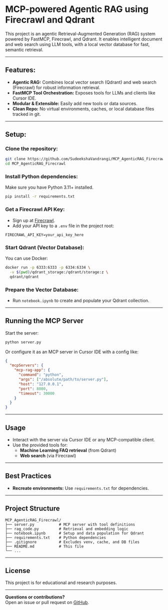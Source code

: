 # MCP-powered Agentic RAG using Firecrawl and Qdrant

This project is an agentic Retrieval-Augmented Generation (RAG) system powered by FastMCP, Firecrawl, and Qdrant. It enables intelligent document and web search using LLM tools, with a local vector database for fast, semantic retrieval.

---

## Features:
- **Agentic RAG:** Combines local vector search (Qdrant) and web search (Firecrawl) for robust information retrieval.
- **FastMCP Tool Orchestration:** Exposes tools for LLMs and clients like Cursor IDE.
- **Modular & Extensible:** Easily add new tools or data sources.
- **Clean Repo:** No virtual environments, caches, or local database files tracked in git.

---

## Setup:

### Clone the repository:
```sh
git clone https://github.com/SudeekshaVandrangi/MCP_AgenticRAG_Firecrawl.git
cd MCP_AgenticRAG_Firecrawl
```

### Install Python dependencies:
Make sure you have Python 3.11+ installed.
```sh
pip install -r requirements.txt
```

### Get a Firecrawl API Key:
- Sign up at [Firecrawl](https://www.firecrawl.dev/i/api).
- Add your API key to a `.env` file in the project root:
```
FIRECRAWL_API_KEY=your_api_key_here
```

### Start Qdrant (Vector Database):
You can use Docker:
```sh
docker run -p 6333:6333 -p 6334:6334 \
  -v $(pwd)/qdrant_storage:/qdrant/storage:z \
  qdrant/qdrant
```

### Prepare the Vector Database:
- Run `notebook.ipynb` to create and populate your Qdrant collection.

---

## Running the MCP Server

Start the server:
```sh
python server.py
```

Or configure it as an MCP server in Cursor IDE with a config like:
```json
{
  "mcpServers": {
    "mcp-rag-app": {
      "command": "python",
      "args": ["/absolute/path/to/server.py"],
      "host": "127.0.0.1",
      "port": 8080,
      "timeout": 30000
    }
  }
}
```

---

## Usage

- Interact with the server via Cursor IDE or any MCP-compatible client.
- Use the provided tools for:
  - **Machine Learning FAQ retrieval** (from Qdrant)
  - **Web search** (via Firecrawl)

---

## Best Practices

- **Recreate environments:** Use `requirements.txt` for dependencies.

---

## Project Structure

```
MCP_AgenticRAG_Firecrawl/
├── server.py           # MCP server with tool definitions
├── rag_code.py         # Retrieval and embedding logic
├── notebook.ipynb      # Setup and data population for Qdrant
├── requirements.txt    # Python dependencies
├── .gitignore          # Excludes venv, cache, and DB files
├── README.md           # This file
└── ...
```

---

## License

This project is for educational and research purposes.

---

**Questions or contributions?**  
Open an issue or pull request on [GitHub](https://github.com/SudeekshaVandrangi/MCP_AgenticRAG_Firecrawl).



